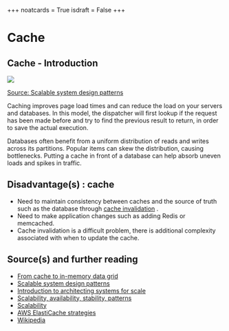 +++
noatcards = True
isdraft = False
+++


# Cache

## Cache - Introduction
![](https://camo.githubusercontent.com/7acedde6aa7853baf2eb4a53f88e2595ebe43756/687474703a2f2f692e696d6775722e636f6d2f51367a32344c612e706e67) 

[Source: Scalable system design patterns](http://horicky.blogspot.com/2010/10/scalable-system-design-patterns.html)

Caching improves page load times and can reduce the load on your servers and databases. In this model, the dispatcher will first lookup if the request has been made before and try to find the previous result to return, in order to save the actual execution.

Databases often benefit from a uniform distribution of reads and writes across its partitions. Popular items can skew the distribution, causing bottlenecks. Putting a cache in front of a database can help absorb uneven loads and spikes in traffic.

## Disadvantage(s) : cache

- Need to maintain consistency between caches and the source of truth such as the database through [cache invalidation](https://en.wikipedia.org/wiki/Cache_algorithms) .
- Need to make application changes such as adding Redis or memcached.
- Cache invalidation is a difficult problem, there is additional complexity associated with when to update the cache.

## Source(s) and further reading

- [From cache to in-memory data grid](http://www.slideshare.net/tmatyashovsky/from-cache-to-in-memory-data-grid-introduction-to-hazelcast) 
- [Scalable system design patterns](http://horicky.blogspot.com/2010/10/scalable-system-design-patterns.html) 
- [Introduction to architecting systems for scale](http://lethain.com/introduction-to-architecting-systems-for-scale/) 
- [Scalability, availability, stability, patterns](http://www.slideshare.net/jboner/scalability-availability-stability-patterns/) 
- [Scalability](http://www.lecloud.net/post/9246290032/scalability-for-dummies-part-3-cache) 
- [AWS ElastiCache strategies](http://docs.aws.amazon.com/AmazonElastiCache/latest/UserGuide/Strategies.html) 
- [Wikipedia](https://en.wikipedia.org/wiki/Cache_(computing))
